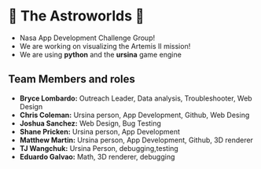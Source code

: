 # 🚀 The Astroworlds 🚀
- Nasa App Development Challenge Group! 
- We are working on visualizing the Artemis II mission! 
- We are using **python** and the **ursina** game engine

## Team Members and roles
- **Bryce Lombardo:** 	Outreach Leader, Data analysis, Troubleshooter, Web Design
- **Chris Coleman:**	Ursina person, App Development, Github, Web Desing
- **Joshua Sanchez:**	Web Design, Bug Testing
- **Shane Pricken:**	Ursina person, App Development
- **Matthew Martin:**	Ursina person, App Development, Github, 3D renderer
- **TJ Wangchuk:**	Ursina Person, debugging,testing
- **Eduardo Galvao:**	Math, 3D renderer, debugging
